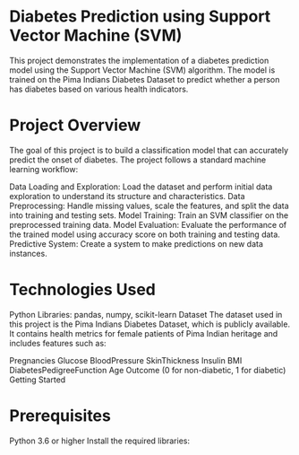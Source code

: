# Diabetes Prediction using Support Vector Machine (SVM)
This project demonstrates the implementation of a diabetes prediction model using the Support Vector Machine (SVM) algorithm. The model is trained on the Pima Indians Diabetes Dataset to predict whether a person has diabetes based on various health indicators.

# Project Overview
The goal of this project is to build a classification model that can accurately predict the onset of diabetes. The project follows a standard machine learning workflow:

Data Loading and Exploration: Load the dataset and perform initial data exploration to understand its structure and characteristics.
Data Preprocessing: Handle missing values, scale the features, and split the data into training and testing sets.
Model Training: Train an SVM classifier on the preprocessed training data.
Model Evaluation: Evaluate the performance of the trained model using accuracy score on both training and testing data.
Predictive System: Create a system to make predictions on new data instances.
# Technologies Used
Python
Libraries: pandas, numpy, scikit-learn
Dataset
The dataset used in this project is the Pima Indians Diabetes Dataset, which is publicly available. It contains health metrics for female patients of Pima Indian heritage and includes features such as:

Pregnancies
Glucose
BloodPressure
SkinThickness
Insulin
BMI
DiabetesPedigreeFunction
Age
Outcome (0 for non-diabetic, 1 for diabetic)
Getting Started
# Prerequisites
Python 3.6 or higher
Install the required libraries:

